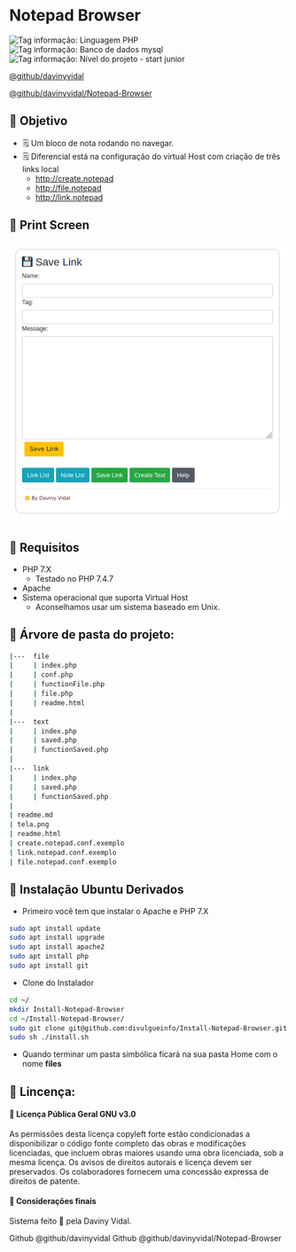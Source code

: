 # Notepad Browser


![Tag informação: Linguagem PHP](https://img.shields.io/badge/Linguagem-PHP-blue) ![Tag informação: Banco de dados mysql](https://img.shields.io/badge/DB-File-brightgreen) ![Tag informação: Nível do projeto - start junior](https://img.shields.io/badge/N%C3%ADvel%20do%20Projeto-Necessidade-yellow)


[@github/davinyvidal](https://github.com/davinyvidal/)

[@github/davinyvidal/Notepad-Browser](https://github.com/davinyvidal/Notepad-Browser)


## 🚀 Objetivo

 - 🗒 Um bloco de nota rodando no navegar.
 - 🗒 Diferencial está na configuração do virtual Host com criação de três links local
    - http://create.notepad
    - http://file.notepad
    - http://link.notepad

## 🎥 Print Screen

![Print Screen](./tela.png)

## 🔎 Requisitos

* PHP 7.X
  * Testado no PHP 7.4.7
* Apache
* Sistema operacional que suporta Virtual Host
    * Aconselhamos usar um sistema baseado em Unix.

## 🎫 Árvore de pasta do projeto:

```bash
|---  file
|     | index.php
|     | conf.php
|     | functionFile.php
|     | file.php
|     | readme.html
|
|---  text
|     | index.php
|     | saved.php
|     | functionSaved.php
|
|---  link
|     | index.php
|     | saved.php
|     | functionSaved.php
|
| readme.md
| tela.png
| readme.html
| create.notepad.conf.exemplo
| link.notepad.conf.exemplo
| file.notepad.conf.exemplo

```

## 💾 Instalação Ubuntu Derivados

- Primeiro você tem que instalar o Apache e PHP 7.X

```bash
sudo apt install update
sudo apt install upgrade
sudo apt install apache2
sudo apt install php
sudo apt install git
```

- Clone do Instalador

```bash
cd ~/
mkdir Install-Notepad-Browser
cd ~/Install-Notepad-Browser/
sudo git clone git@github.com:divulgueinfo/Install-Notepad-Browser.git
sudo sh ./install.sh
```

- Quando terminar um pasta simbólica ficará na sua pasta Home com o nome __files__

## 📜 Lincença:

####  📢 Licença Pública Geral GNU v3.0
As permissões desta licença copyleft forte estão condicionadas a disponibilizar o código fonte completo das obras e modificações licenciadas, que incluem obras maiores usando uma obra licenciada, sob a mesma licença. Os avisos de direitos autorais e licença devem ser preservados. Os colaboradores fornecem uma concessão expressa de direitos de patente.

#### 👩 Considerações finais
Sistema feito 💜 pela Daviny Vidal.

Github @github/davinyvidal
Github @github/davinyvidal/Notepad-Browser